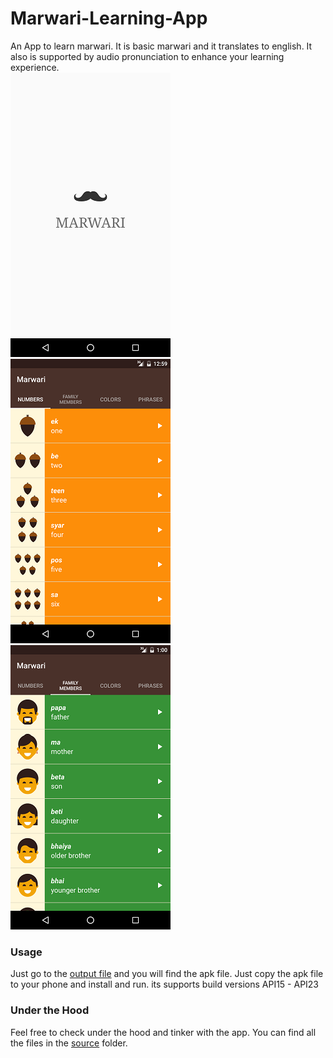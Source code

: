 # Marwari-Learning-App
  An App to learn marwari. It is basic marwari and it translates to english. It also is supported by audio pronunciation to enhance your learning experience.  
  ![splash screen](https://github.com/vijayj3/Marwari-Learning-App/blob/master/screenshots/splash1.png) ![numbers screen](https://github.com/vijayj3/Marwari-Learning-App/blob/master/screenshots/numbers1.png) ![family screen](https://github.com/vijayj3/Marwari-Learning-App/blob/master/screenshots/family1.png)  
  
  
### Usage

  Just go to the [output file](https://github.com/vijayj3/Marwari-Learning-App/tree/master/outputs) and you will find the apk file. Just copy the apk file to your phone and install and run. its supports build versions API15 - API23
  
### Under the Hood

  Feel free to check under the hood and tinker with the app. You can find all the files in the [source](https://github.com/vijayj3/Marwari-Learning-App/tree/master/src/main) folder.
